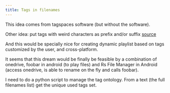 ```yaml
---
title: Tags in filenames
---
```


This idea comes from tagspaces software (but without the software).

Other idea: put tags with weird characters as prefix and/or suffix [source](https://productivityist.com/merlin-x-factor-evernote/)

And this would be specially nice for creating dynamic playlist based on tags customized by the user, and cross-platform.

It seems that this dream would be finally be feasible by a combination of onedrive, foobar in android (to play files) and Rs File Manager in Android (access onedrive, is able to rename on the fly and calls foobar).

I need to do a python script to manage the tag ontology. From a text (the full filenames list) get the unique used tags set.

